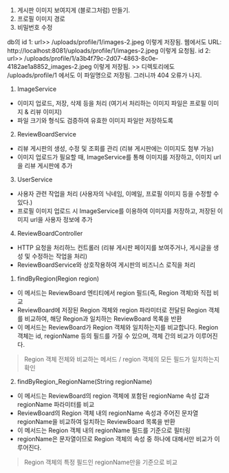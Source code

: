 1. 게시판 이미지 보여지게 (블로그처럼) 만들기.
2. 프로필 이미지 경로
3. 비밀번호 수정

db의
id 1:
url>> /uploads/profile/1/images-2.jpeg 이렇게 저장됨.
웹에서도 URL: http://localhost:8081/uploads/profile/1/images-2.jpeg 이렇게 요청됨.
id 2:
url>> /uploads/profile/1/a3b4f79c-2d07-4863-8c0e-4182ae1a8852_images-2.jpeg 이렇게 저장됨. >> 디렉토리에도 /uploads/profile/1 에서도 이 파일명으로 저장됨.
그러니까 404 오류가 나지.


1. ImageService
- 이미지 업로드, 저장, 삭제 등을 처리 (여기서 처리하는 이미지 파일은 프로필 이미지 & 리뷰 이미지)
- 파일 크기와 형식도 검증하여 유효한 이미지 파일만 저장하도록
2. ReviewBoardService
- 리뷰 게시판의 생성, 수정 및 조회를 관리 (리뷰 게시판에는 이미지도 첨부 가능)
- 이미지 업로드가 필요할 때, ImageService를 통해 이미지를 저장하고, 이미지 url을 리뷰 게시판에 추가
3. UserService
- 사용자 관련 작업을 처리 (사용자의 닉네임, 이메일, 프로필 이미지 등을 수정할 수 있다.)
- 프로필 이미지 업로드 시 ImageService를 이용하여 이미지를 저장하고, 저장된 이미지 url을 사용자 정보에 추가
4. ReviewBoardController
- HTTP 요청을 처리하느 컨트롤러 (리뷰 게시판 페이지를 보여주거나, 게시글을 생성 및 수정하는 작업을 처리)
- ReviewBoardService와 상호작용하여 게시판의 비즈니스 로직을 처리


1. findByRegion(Region region)
- 이 메서드는 ReviewBoard 엔티티에서 region 필드(즉, Region 객체)와 직접 비교
- ReviewBoard에 저장된 Region 객체와 region 파라미터로 전달된 Region 객체를 비교하여, 해당 Region과 일치하는 ReviewBoard 목록을 반환
- 이 메서드는 ReviewBoard가 Region 객체와 일치하는지를 비교합니다. Region 객체는 id, regionName 등의 필드를 가질 수 있으며, 객체 간의 비교가 이루어진다.
> Region 객체 전체와 비교하는 메서드 / region 객체의 모든 필드가 일치하는지 확인
2. findByRegion_RegionName(String regionName)
- 이 메서드는 ReviewBoard의 region 객체에 포함된 regionName 속성 값과 regionName 파라미터를 비교
- ReviewBoard의 Region 객체 내의 regionName 속성과 주어진 문자열 regionName을 비교하여 일치하는 ReviewBoard 목록을 반환
- 이 메서드는 Region 객체 내의 regionName 필드를 기준으로 필터링
- regionName은 문자열이므로 Region 객체의 속성 중 하나에 대해서만 비교가 이루어진다.
> Region 객체의 특정 필드인 regionName만을 기준으로 비교